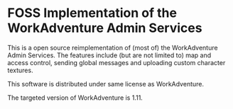 FOSS Implementation of the WorkAdventure Admin Services
========================================================

This is a open source reimplementation of (most of) the WorkAdventure Admin Services.
The features include (but are not limited to) map and access control, sending global messages and uploading custom character textures.

This software is distributed under same license as WorkAdventure.

The targeted version of WorkAdventure is 1.11.
